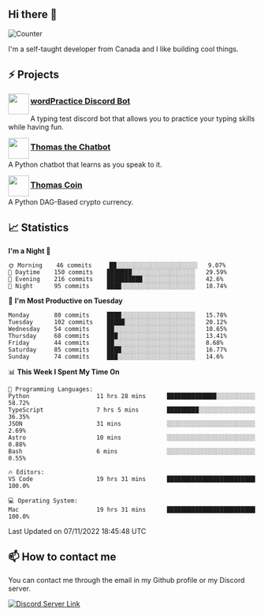 <h2>Hi there 👋</h2>

![Counter](https://komarev.com/ghpvc/?username=principle105)

<p>I'm a self-taught developer from Canada and I like building cool things.</p>

<h2>⚡ Projects</h2>

<img align="left" src="https://i.imgur.com/BIzs17V.png" width="42" height="42" />
<h3><a target="_blank" href="https://discord.com/application-directory/743183681182498906">wordPractice Discord Bot</a></h3>
<p>A typing test discord bot that allows you to practice your typing skills while having fun.</p>

<img align="left" src="https://i.imgur.com/hA9YF2s.png" width="42" height="42" />
<h3><a href="https://github.com/principle105/thomasthechatbot">Thomas the Chatbot</a></h3>
<p>A Python chatbot that learns as you speak to it.</p>

<img align="left" src="https://i.imgur.com/4FdQpgN.png" width="42" height="42" />
<h3><a href="https://github.com/principle105/thomas-coin">Thomas Coin</a></h3>
<p>A Python DAG-Based crypto currency.</p>

<h2>📈 Statistics</h2>

<!--START_SECTION:waka-->
**I'm a Night 🦉** 

```text
🌞 Morning    46 commits     ██░░░░░░░░░░░░░░░░░░░░░░░   9.07% 
🌆 Daytime    150 commits    ███████░░░░░░░░░░░░░░░░░░   29.59% 
🌃 Evening    216 commits    ██████████░░░░░░░░░░░░░░░   42.6% 
🌙 Night      95 commits     ████░░░░░░░░░░░░░░░░░░░░░   18.74%

```
📅 **I'm Most Productive on Tuesday** 

```text
Monday       80 commits     ████░░░░░░░░░░░░░░░░░░░░░   15.78% 
Tuesday      102 commits    █████░░░░░░░░░░░░░░░░░░░░   20.12% 
Wednesday    54 commits     ██░░░░░░░░░░░░░░░░░░░░░░░   10.65% 
Thursday     68 commits     ███░░░░░░░░░░░░░░░░░░░░░░   13.41% 
Friday       44 commits     ██░░░░░░░░░░░░░░░░░░░░░░░   8.68% 
Saturday     85 commits     ████░░░░░░░░░░░░░░░░░░░░░   16.77% 
Sunday       74 commits     ███░░░░░░░░░░░░░░░░░░░░░░   14.6%

```


📊 **This Week I Spent My Time On** 

```text
💬 Programming Languages: 
Python                   11 hrs 28 mins      ██████████████░░░░░░░░░░░   58.72% 
TypeScript               7 hrs 5 mins        █████████░░░░░░░░░░░░░░░░   36.35% 
JSON                     31 mins             ░░░░░░░░░░░░░░░░░░░░░░░░░   2.69% 
Astro                    10 mins             ░░░░░░░░░░░░░░░░░░░░░░░░░   0.88% 
Bash                     6 mins              ░░░░░░░░░░░░░░░░░░░░░░░░░   0.55%

🔥 Editors: 
VS Code                  19 hrs 31 mins      █████████████████████████   100.0%

💻 Operating System: 
Mac                      19 hrs 31 mins      █████████████████████████   100.0%

```


 Last Updated on 07/11/2022 18:45:48 UTC
<!--END_SECTION:waka-->

<h2>📫 How to contact me</h2>

You can contact me through the email in my Github profile or my Discord server.

[![Discord Server Link](https://dcbadge.vercel.app/api/server/DHnk46C)](https://discord.gg/DHnk46C)


